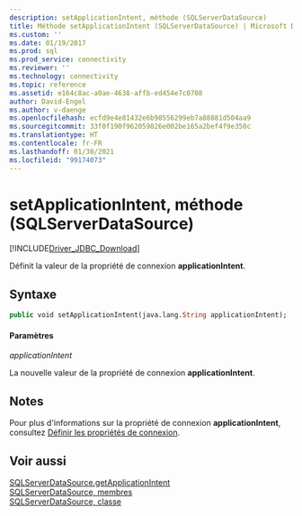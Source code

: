 ```yaml
---
description: setApplicationIntent, méthode (SQLServerDataSource)
title: Méthode setApplicationIntent (SQLServerDataSource) | Microsoft Docs
ms.custom: ''
ms.date: 01/19/2017
ms.prod: sql
ms.prod_service: connectivity
ms.reviewer: ''
ms.technology: connectivity
ms.topic: reference
ms.assetid: e164c8ac-a0ae-4638-affb-ed454e7c0708
author: David-Engel
ms.author: v-daenge
ms.openlocfilehash: ecfd9e4e81432e6b98556299eb7a88881d504aa9
ms.sourcegitcommit: 33f0f190f962059826e002be165a2bef4f9e350c
ms.translationtype: HT
ms.contentlocale: fr-FR
ms.lasthandoff: 01/30/2021
ms.locfileid: "99174073"
---
```

# <a name="setapplicationintent-method-sqlserverdatasource"></a>setApplicationIntent, méthode (SQLServerDataSource)
[!INCLUDE[Driver_JDBC_Download](../../../includes/driver_jdbc_download.md)]

  Définit la valeur de la propriété de connexion **applicationIntent**.  
  
## <a name="syntax"></a>Syntaxe  
  
```vb  
public void setApplicationIntent(java.lang.String applicationIntent);  
```  
  
#### <a name="parameters"></a>Paramètres  
 *applicationIntent*  
  
 La nouvelle valeur de la propriété de connexion **applicationIntent**.  
  
## <a name="remarks"></a>Notes  
 Pour plus d'informations sur la propriété de connexion **applicationIntent**, consultez [Définir les propriétés de connexion](../../../connect/jdbc/setting-the-connection-properties.md).  
  
## <a name="see-also"></a>Voir aussi  
 [SQLServerDataSource.getApplicationIntent](../../../connect/jdbc/reference/getapplicationintent-method-sqlserverdatasource.md)   
 [SQLServerDataSource, membres](../../../connect/jdbc/reference/sqlserverdatasource-members.md)   
 [SQLServerDataSource, classe](../../../connect/jdbc/reference/sqlserverdatasource-class.md)  
  
  
